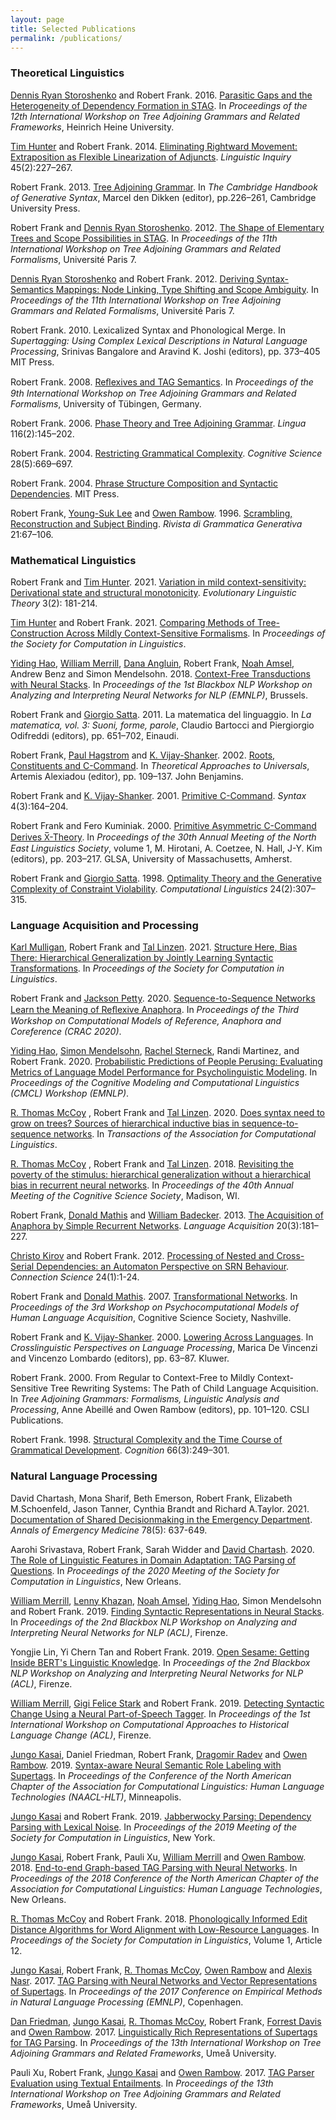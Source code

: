 ```yaml
---
layout: page
title: Selected Publications
permalink: /publications/
---
```


### Theoretical Linguistics

[Dennis Ryan Storoshenko](http://people.ucalgary.ca/~dstorosh/) and Robert Frank. 2016. [Parasitic Gaps and the Heterogeneity of Dependency Formation in STAG](http://www.aclweb.org/anthology/W16-3312). In *Proceedings of the 12th International Workshop on Tree Adjoining Grammars and Related Frameworks*, Heinrich Heine University.

[Tim Hunter](http://linguistics.ucla.edu/people/hunter/) and Robert Frank. 2014. [Eliminating Rightward Movement: Extraposition as Flexible Linearization of Adjuncts](https://www.mitpressjournals.org/doi/abs/10.1162/LING_a_00154). *Linguistic Inquiry* 45(2):227–267.

Robert Frank. 2013. [Tree Adjoining Grammar](https://www.cambridge.org/core/books/cambridge-handbook-of-generative-syntax/treeadjoining-grammar/0B7BFCCC1EC31D5CD7025EF5698A7F5C). In *The Cambridge Handbook of Generative Syntax*, Marcel den Dikken (editor), pp.226–261, Cambridge University Press.

Robert Frank and [Dennis Ryan Storoshenko](http://people.ucalgary.ca/~dstorosh/). 2012. [The Shape of Elementary Trees and Scope Possibilities in STAG](http://www.aclweb.org/anthology/W12-4627). In *Proceedings of the 11th International Workshop on Tree Adjoining Grammars and Related Formalisms*, Université Paris 7.

[Dennis Ryan Storoshenko](http://people.ucalgary.ca/~dstorosh/) and Robert Frank. 2012. [Deriving Syntax-Semantics Mappings: Node Linking, Type Shifting and Scope Ambiguity](http://www.aclweb.org/anthology/W12-4602). In *Proceedings of the 11th International Workshop on Tree Adjoining Grammars and Related Formalisms*, Université Paris 7.

Robert Frank. 2010. Lexicalized Syntax and Phonological Merge. In *Supertagging: Using Complex Lexical Descriptions in Natural Language Processing*, Srinivas Bangalore and Aravind K. Joshi (editors), pp. 373–405 MIT Press.

Robert Frank. 2008. [Reﬂexives and TAG Semantics](http://www.aclweb.org/anthology/W08-2313). In *Proceedings of the 9th International Workshop on Tree Adjoining Grammars and Related Formalisms*, University of Tübingen, Germany.

Robert Frank. 2006. [Phase Theory and Tree Adjoining Grammar](https://www.sciencedirect.com/science/article/pii/S0024384105000380). *Lingua* 116(2):145–202.

Robert Frank. 2004. [Restricting Grammatical Complexity](https://onlinelibrary.wiley.com/doi/full/10.1207/s15516709cog2805_3). *Cognitive Science* 28(5):669–697.

Robert Frank. 2004. [Phrase Structure Composition and Syntactic Dependencies](https://mitpress.mit.edu/books/phrase-structure-composition-and-syntactic-dependencies). MIT Press.

Robert Frank, [Young-Suk Lee](https://researcher.watson.ibm.com/researcher/view.php?person=us-ysuklee) and [Owen Rambow](https://www.elementalcognition.com/team/). 1996. [Scrambling, Reconstruction and Subject Binding](http://arcaold.unive.it/bitstream/10278/2220/1/3_frank-lee-rambow.pdf). *Rivista di Grammatica Generativa* 21:67–106.

### Mathematical Linguistics

Robert Frank and [Tim Hunter](http://linguistics.ucla.edu/people/hunter/). 2021. [Variation in mild context-sensitivity: Derivational state and structural monotonicity](https://benjamins.com/catalog/elt.00033.fra). *Evolutionary Linguistic Theory* 3(2): 181-214.

[Tim Hunter](http://linguistics.ucla.edu/people/hunter/) and Robert Frank. 2021. [Comparing Methods of Tree-Construction Across Mildly Context-Sensitive Formalisms](https://scholarworks.umass.edu/scil/vol4/iss1/36). In *Proceedings of the Society for Computation in Linguistics*.

[Yiding Hao](https://www.notaphonologist.com),  [William Merrill](https://viking-sudo-rm.github.io), [Dana Angluin](https://cpsc.yale.edu/people/dana-angluin), Robert Frank, [Noah Amsel](https://www.linkedin.com/in/noah-amsel/), Andrew Benz and Simon Mendelsohn. 2018. [Context-Free Transductions with Neural Stacks](https://arxiv.org/pdf/1809.02836.pdf). In *Proceedings of the 1st Blackbox NLP Workshop on Analyzing and Interpreting Neural Networks for NLP (EMNLP)*, Brussels.

Robert Frank and [Giorgio Satta](http://www.dei.unipd.it/~satta/). 2011. La matematica del linguaggio. In *La matematica, vol. 3: Suoni, forme, parole*, Claudio Bartocci and Piergiorgio Odifreddi (editors), pp. 651–702, Einaudi.

Robert Frank, [Paul Hagstrom](http://www.bu.edu/linguistics/UG/hagstrom/) and [K. Vijay-Shanker](https://www.eecis.udel.edu/~vijay/). 2002. [Roots, Constituents and C-Command](https://www.bu.edu/linguistics/UG/hagstrom/papers/RCC-final.pdf). In *Theoretical Approaches to Universals*, Artemis Alexiadou (editor), pp. 109–137. John Benjamins.

Robert Frank and  [K. Vijay-Shanker](https://www.eecis.udel.edu/~vijay/). 2001. [Primitive C-Command](https://onlinelibrary.wiley.com/doi/abs/10.1111/1467-9612.00043). *Syntax* 4(3):164–204.

Robert Frank and Fero Kuminiak. 2000. [Primitive Asymmetric C-Command Derives X̅-Theory](https://pdfs.semanticscholar.org/809f/30aa822e8a2c1901f430148c98f4cd8a391b.pdf). In *Proceedings of the 30th Annual Meeting of the North East Linguistics Society*, volume 1, M. Hirotani, A. Coetzee, N. Hall, J-Y. Kim (editors), pp. 203–217. GLSA, University of Massachusetts, Amherst.

Robert Frank and [Giorgio Satta](http://www.dei.unipd.it/~satta/). 1998. [Optimality Theory and the Generative Complexity of Constraint Violability](http://www.aclweb.org/anthology/J98-2006). *Computational Linguistics* 24(2):307–315.

### Language Acquisition and Processing

[Karl Mulligan](https://karlmulligan.github.io), Robert Frank and [Tal Linzen](http://tallinzen.net). 2021. [Structure Here, Bias There: Hierarchical Generalization by Jointly Learning Syntactic Transformations](https://scholarworks.umass.edu/scil/vol4/iss1/13). In *Proceedings of the Society for Computation in Linguistics*.

Robert Frank and [Jackson Petty](https://jacksonpetty.org). 2020. [Sequence-to-Sequence Networks Learn the Meaning of Reﬂexive Anaphora](hhttps://arxiv.org/abs/2011.00682). In *Proceedings of the Third Workshop on Computational Models of Reference, Anaphora and Coreference (CRAC 2020)*.

[Yiding Hao](https://www.notaphonologist.com), [Simon Mendelsohn](https://simonjmendelsohn.github.io), [Rachel Sterneck](https://www.linkedin.com/in/rachel-sterneck/), Randi Martinez, and Robert Frank. 2020. [Probabilistic Predictions of People Perusing: Evaluating Metrics of Language Model Performance for Psycholinguistic Modeling](https://arxiv.org/pdf/2009.03954.pdf). In *Proceedings of the Cognitive Modeling and Computational Linguistics (CMCL) Workshop (EMNLP)*.

[R. Thomas McCoy](https://tommccoy1.github.io) , Robert Frank and [Tal Linzen](http://tallinzen.net). 2020. [Does syntax need to grow on trees? Sources of hierarchical inductive bias in sequence-to-sequence networks](https://doi.org/10.1162/tacl_a_00304). In *Transactions of the Association for Computational Linguistics*.

[R. Thomas McCoy](https://tommccoy1.github.io) , Robert Frank and [Tal Linzen](http://tallinzen.net). 2018. [Revisiting the poverty of the stimulus: hierarchical generalization without a hierarchical bias in recurrent neural networks](https://arxiv.org/abs/1802.09091). In *Proceedings of the 40th Annual Meeting of the Cognitive Science Society*, Madison, WI.

Robert Frank, [Donald Mathis](https://www.linkedin.com/in/don-mathis-06427b55/) and [William Badecker]((https://nsf.gov/staff/staff_bio.jsp?lan=wbadecke&org=NSF&from_org=EF)). 2013. [The Acquisition of Anaphora by Simple Recurrent Networks](https://www.tandfonline.com/doi/abs/10.1080/10489223.2013.796950?journalCode=hlac20). *Language Acquisition* 20(3):181–227.

[Christo Kirov](https://www.clsp.jhu.edu/people/postdocs/) and Robert Frank. 2012. [Processing of Nested and Cross-Serial Dependencies: an Automaton Perspective on SRN Behaviour](https://www.tandfonline.com/doi/abs/10.1080/09540091.2011.641939?journalCode=ccos20). *Connection Science* 24(1):1-24.

Robert Frank and [Donald Mathis](https://www.linkedin.com/in/don-mathis-06427b55/). 2007. [Transformational Networks](http://www.colag.cs.hunter.cuny.edu/psychocomp/2007/PsychoCompLA-2007-proceedings.pdf). In *Proceedings of the 3rd Workshop on Psychocomputational Models of Human Language Acquisition*, Cognitive Science Society, Nashville.

Robert Frank and [K. Vijay-Shanker](https://www.eecis.udel.edu/~vijay/). 2000. [Lowering Across Languages](https://link.springer.com/chapter/10.1007/978-94-011-3949-6_3). In *Crosslinguistic Perspectives on Language Processing*, Marica De Vincenzi and Vincenzo Lombardo (editors), pp. 63–87. Kluwer.

Robert Frank. 2000. From Regular to Context-Free to Mildly Context-Sensitive Tree Rewriting Systems: The Path of Child Language Acquisition. In *Tree Adjoining Grammars: Formalisms, Linguistic Analysis and Processing*, Anne Abeillé and Owen Rambow (editors), pp. 101–120. CSLI Publications.

Robert Frank. 1998. [Structural Complexity and the Time Course of Grammatical Development](https://www.sciencedirect.com/science/article/pii/S0010027798000249). *Cognition* 66(3):249–301.

### Natural Language Processing

David Chartash, Mona Sharif, Beth Emerson, Robert Frank, Elizabeth M.Schoenfeld, Jason Tanner, Cynthia Brandt and Richard A.Taylor. 2021. [Documentation of Shared Decisionmaking in the Emergency Department](https://www.sciencedirect.com/science/article/pii/S0196064421003796). *Annals of Emergency Medicine* 78(5): 637-649.

Aarohi Srivastava, Robert Frank, Sarah Widder and [David Chartash](https://medicine.yale.edu/profile/david_chartash/). 2020. [The Role of Linguistic Features in Domain Adaptation: TAG Parsing of Questions](https://scholarworks.umass.edu/scil/vol3/iss1/41). In *Proceedings of the 2020 Meeting of the Society for Computation in Linguistics*, New Orleans.

[William Merrill](https://viking-sudo-rm.github.io), [Lenny Khazan](https://lenny.io), [Noah Amsel](https://www.linkedin.com/in/noah-amsel/),  [Yiding Hao](https://www.notaphonologist.com),   Simon Mendelsohn and Robert Frank. 2019. [Finding Syntactic Representations in Neural Stacks](https://arxiv.org/abs/1906.01594). In *Proceedings of the 2nd Blackbox NLP Workshop on Analyzing and Interpreting Neural Networks for NLP (ACL)*, Firenze.

Yongjie Lin, Yi Chern Tan and Robert Frank. 2019. [Open Sesame: Getting Inside BERT's Linguistic Knowledge](https://arxiv.org/abs/1906.01698). In *Proceedings of the 2nd Blackbox NLP Workshop on Analyzing and Interpreting Neural Networks for NLP (ACL)*, Firenze.

[William Merrill](https://viking-sudo-rm.github.io), [Gigi Felice Stark](https://www.linkedin.com/in/gigi-stark-15a6b97a/) and Robert Frank. 2019. [Detecting Syntactic Change Using a Neural Part-of-Speech Tagger](http://clay.yale.edu/papers/Diachronic_POS_Tagger.pdf). In *Proceedings of the  1st International Workshop on Computational Approaches to Historical Language Change (ACL)*, Firenze.

[Jungo Kasai](https://homes.cs.washington.edu/~jkasai/), Daniel Friedman, Robert Frank, [Dragomir Radev](http://www.cs.yale.edu/homes/radev/) and [Owen Rambow](https://www.elementalcognition.com/team/). 2019. [Syntax-aware Neural Semantic Role Labeling with Supertags](https://arxiv.org/abs/1903.05260). In *Proceedings of the Conference of the North American Chapter of the Association for Computational Linguistics: Human Language Technologies (NAACL-HLT)*, Minneapolis.

[Jungo Kasai](https://homes.cs.washington.edu/~jkasai/) and Robert Frank. 2019. [Jabberwocky Parsing: Dependency Parsing with Lexical Noise](https://homes.cs.washington.edu/~jkasai/papers/scil2019_final.pdf). In *Proceedings of the 2019 Meeting of the Society for Computation in Linguistics*, New York.

[Jungo Kasai](https://homes.cs.washington.edu/~jkasai/), Robert Frank, Pauli Xu, [William Merrill](https://viking-sudo-rm.github.io) and [Owen Rambow](https://www.elementalcognition.com/team/). 2018. [End-to-end Graph-based TAG Parsing with Neural Networks](http://aclweb.org/anthology/N18-1107). In *Proceedings of the 2018 Conference of the North American Chapter of the Association for Computational Linguistics: Human Language Technologies*, New Orleans.

[R. Thomas McCoy](https://tommccoy1.github.io) and Robert Frank. 2018. [Phonologically Informed Edit Distance Algorithms for Word Alignment with Low-Resource Languages](http://aclweb.org/anthology/W18-0311). In *Proceedings of the Society for Computation in Linguistics*, Volume 1, Article 12.

[Jungo Kasai](https://homes.cs.washington.edu/~jkasai/), Robert Frank, [R. Thomas McCoy](https://tommccoy1.github.io), [Owen Rambow](https://www.elementalcognition.com/team/) and [Alexis Nasr](http://pageperso.lif.univ-mrs.fr/~alexis.nasr/). 2017. [TAG Parsing with Neural Networks and Vector Representations of Supertags](https://www.aclweb.org/anthology/D17-1180). In *Proceedings of the 2017 Conference on Empirical Methods in Natural Language Processing (EMNLP)*, Copenhagen.

[Dan Friedman](https://www.linkedin.com/in/dan-friedman-4464669a/), [Jungo Kasai](https://homes.cs.washington.edu/~jkasai/), [R. Thomas McCoy](https://tommccoy1.github.io), Robert Frank, [Forrest Davis](https://github.com/forrestdavis) and [Owen Rambow](https://www.elementalcognition.com/team/). 2017. [Linguistically Rich Representations of Supertags for TAG Parsing](http://www.aclweb.org/anthology/W17-6213). In *Proceedings of the 13th International Workshop on Tree Adjoining Grammars and Related Frameworks*, Umeå University.

Pauli Xu, Robert Frank, [Jungo Kasai](https://homes.cs.washington.edu/~jkasai/) and [Owen Rambow](https://www.elementalcognition.com/team/). 2017. [TAG Parser Evaluation using Textual Entailments](http://www.aclweb.org/anthology/W17-6214). In *Proceedings of the 13th International Workshop on Tree Adjoining Grammars and Related Frameworks*, Umeå University.
